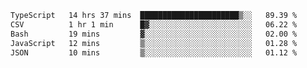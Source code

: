 <!--START_SECTION:waka-->

```txt
TypeScript   14 hrs 37 mins  ██████████████████████▒░░   89.39 %
CSV          1 hr 1 min      █▓░░░░░░░░░░░░░░░░░░░░░░░   06.22 %
Bash         19 mins         ▓░░░░░░░░░░░░░░░░░░░░░░░░   02.00 %
JavaScript   12 mins         ▒░░░░░░░░░░░░░░░░░░░░░░░░   01.28 %
JSON         10 mins         ▒░░░░░░░░░░░░░░░░░░░░░░░░   01.12 %
```

<!--END_SECTION:waka-->
